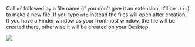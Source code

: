 Call `nf` followed by a file name (if you don’t give it an extension, it’ll be `.txt`) to make a new file. If you type `nfo` instead the files will open after creation. If you have a Finder window as your frontmost window, the file will be created there, otherwise it will be created on your Desktop.

![](https://i.imgur.com/uUik2XO.png)
